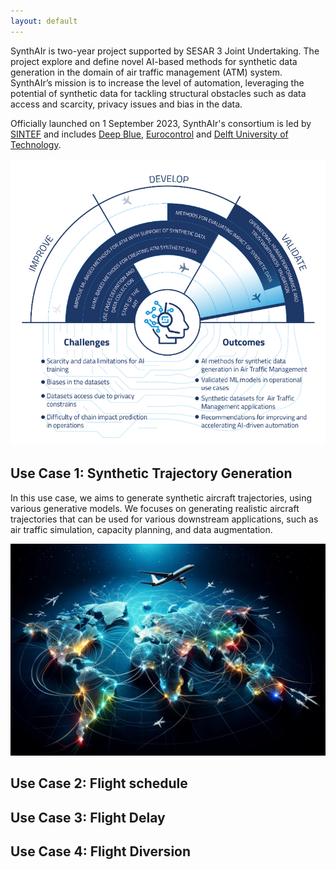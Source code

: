 ```yaml
---
layout: default
---
```


SynthAIr is two-year project supported by SESAR 3 Joint Undertaking. The project explore and define novel AI-based methods for synthetic data generation in the domain of air traffic management (ATM) system. SynthAIr’s mission is to increase the level of automation, leveraging the potential of synthetic data for tackling structural obstacles such as data access and scarcity, privacy issues and bias in the data.

Officially launched on 1 September 2023, SynthAIr's consortium is led by [SINTEF](https://www.sintef.no/en/) and includes [Deep Blue](https://dblue.it/en/), [Eurocontrol](https://www.eurocontrol.int/) and [Delft University of Technology](https://www.tudelft.nl/en/).

![Concept Outline](docs/concept_outline.png)


## Use Case 1: Synthetic Trajectory Generation

In this use case, we aims to generate synthetic aircraft trajectories, using various generative models. We focuses on generating realistic aircraft trajectories that can be used for various downstream applications, such as air traffic simulation, capacity planning, and data augmentation.

![Trajectories](docs/trajectories.png)


## Use Case 2: Flight schedule

## Use Case 3: Flight Delay


## Use Case 4: Flight Diversion

